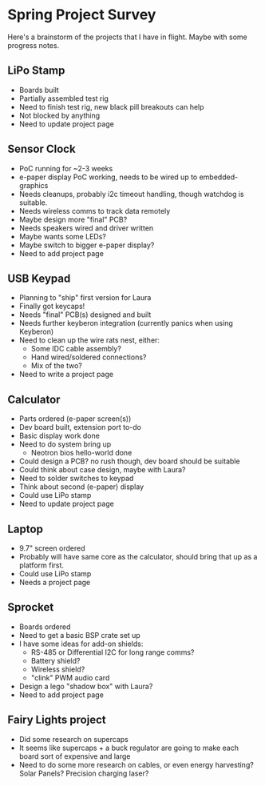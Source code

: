 # Spring Project Survey

Here's a brainstorm of the projects that I have in flight. Maybe with some progress notes.

## LiPo Stamp

* Boards built
* Partially assembled test rig
* Need to finish test rig, new black pill breakouts can help
* Not blocked by anything
* Need to update project page

## Sensor Clock

* PoC running for \~2-3 weeks
* e-paper display PoC working, needs to be wired up to embedded-graphics
* Needs cleanups, probably i2c timeout handling, though watchdog is suitable.
* Needs wireless comms to track data remotely
* Maybe design more "final" PCB?
* Needs speakers wired and driver written
* Maybe wants some LEDs?
* Maybe switch to bigger e-paper display?
* Need to add project page

## USB Keypad

* Planning to "ship" first version for Laura
* Finally got keycaps!
* Needs "final" PCB(s) designed and built
* Needs further keyberon integration (currently panics when using Keyberon)
* Need to clean up the wire rats nest, either:
    * Some IDC cable assembly?
    * Hand wired/soldered connections?
    * Mix of the two?
* Need to write a project page

## Calculator

* Parts ordered (e-paper screen(s))
* Dev board built, extension port to-do
* Basic display work done
* Need to do system bring up
    * Neotron bios hello-world done
* Could design a PCB? no rush though, dev board should be suitable
* Could think about case design, maybe with Laura?
* Need to solder switches to keypad
* Think about second (e-paper) display
* Could use LiPo stamp
* Need to update project page

## Laptop

* 9.7" screen ordered
* Probably will have same core as the calculator, should bring that up as a platform first.
* Could use LiPo stamp
* Needs a project page

## Sprocket

* Boards ordered
* Need to get a basic BSP crate set up
* I have some ideas for add-on shields:
    * RS-485 or Differential I2C for long range comms?
    * Battery shield?
    * Wireless shield?
    * "clink" PWM audio card
* Design a lego "shadow box" with Laura?
* Need to add project page

## Fairy Lights project

* Did some research on supercaps
* It seems like supercaps + a buck regulator are going to make each board sort of expensive and large
* Need to do some more research on cables, or even energy harvesting? Solar Panels? Precision charging laser?
